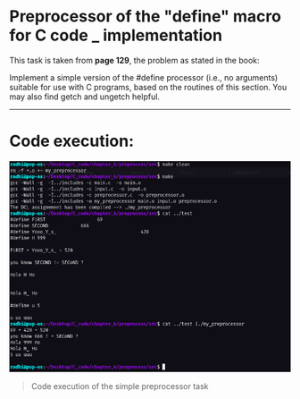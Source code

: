 # Preprocessor of the "define" macro for C code _ implementation

This task is taken from **page 129**, the problem as stated in the book:

Implement a simple version of the #define processor (i.e., no arguments) suitable for use with C programs, based on the routines of this section. You may also find getch and ungetch helpful.

---

# Code execution:

<img src="../../images/preprocessor.png" width=640>

> Code execution of the simple preprocessor task

